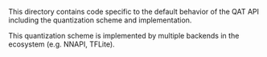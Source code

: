 This directory contains code specific to the default behavior of the QAT API including the quantization scheme and implementation.

This quantization scheme is implemented by multiple backends in the ecosystem
(e.g. NNAPI, TFLite).
